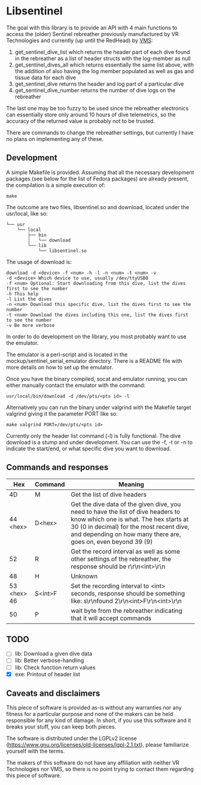 # Libsentinel

The goal with this library is to provide an API with 4 main functions to access the (older) Sentinel rebreather previously manufactured by VR Technologies and currently (up until the RedHead) by [VMS](http://www.vmsrebreathers.com/):

1. get_sentinel_dive_list which returns the header part of each dive found in the rebreather as a list of header structs with the log-member as null
2. get_sentinel_dives_all which returns essentially the same list above, with the addition of also having the log member populated as well as gas and tissue data for each dive
3. get_sentinel_dive returns the header and log part of a particular dive
4. get_sentinel_dive_number returns the number of dive logs on the rebreather

The last one may be too fuzzy to be used since the rebreather electronics can essentially store only around 10 hours of dive telemetrics, so the accuracy of the returned value is probably not to be trusted.

There are commands to change the rebreather settings, but currently I have no plans on implementing any of these.

## Development

A simple Makefile is provided. Assuming that all the necessary development packages (see below for the list of Fedora packages) are already present, the compilation is a simple execution of:

```
make
```

The outcome are two files, libsentinel.so and download, located under the usr/local, like so:

```
└── usr
    └── local
        ├── bin
        │   └── download
        └── lib
            └── libsentinel.so
```

The usage of download is:

```
download -d <device> -f <num> -h -l -n <num> -t <num> -v
-d <device> Which device to use, usually /dev/ttyUSB0
-f <num> Optional: Start downloading from this dive, list the dives first to see the number
-h This help
-l List the dives
-n <num> Download this specific dive, list the dives first to see the number
-t <num> Download the dives including this one, list the dives first to see the number
-v Be more verbose
```

In order to do development on the library, you most probably want to use the emulator.

The emulator is a perl-script and is located in the mockup/sentinel_serial_emulator directory. There is a README file with more details on how to set up the emulator.

Once you have the binary compiled, socat and emulator running, you can either manually contact the emulator with the command:

```
usr/local/bin/download -d /dev/pts/<pts id> -l
```

Alternatively you can run the binary under valgrind with the Makefile target valgrind giving it the parameter PORT like so:

```
make valgrind PORT=/dev/pts/<pts id>
```

Currently only the header list command (-l) is fully functional. The dive download is a stump and under development. You can use the -f, -t or -n to indicate the start/end, or what specific dive you want to download.

## Commands and responses

Hex | Command | Meaning
----|---------|--------
4D | M | Get the list of dive headers
44 &lt;hex&gt; | D&lt;hex&gt; | Get the dive data of the given dive, you need to have the list of dive headers to know which one is what. The hex starts at 30 (0 in decimal) for the most recent dive, and depending on how many there are, goes on, even beyond 39 (9)
52 | R | Get the record interval as well as some other settings of the rebreather, the response should be r\r\n&lt;int&gt;\r\n
48 | H | Unknown
53 &lt;hex&gt; 46 | S&lt;int&gt;F | Set the recording interval to &lt;int&gt; seconds, response should be something like: s\r\nfound 2\r\n&lt;int&gt;F\r\n&lt;int&gt;\r\n
50 | P | wait byte from the rebreather indicating that it will accept commands

## TODO

- [ ] lib: Download a given dive data
- [ ] lib: Better verbose-handling
- [ ] lib: Check function return values
- [x] exe: Printout of header list

## Caveats and disclaimers

This piece of software is provided as-is without any warranties nor any fitness for a particular purpose and none of the makers can be held responsible for any kind of damage. In short, if you use this software and it breaks your stuff, you can keep both pieces.

The software is distributed under the LGPLv2 license (https://www.gnu.org/licenses/old-licenses/lgpl-2.1.txt), please familiarize yourself with the terms.

The makers of this software do not have any affiliation with neither VR Technologies nor VMS, so there is no point trying to contact them regarding this piece of software.
